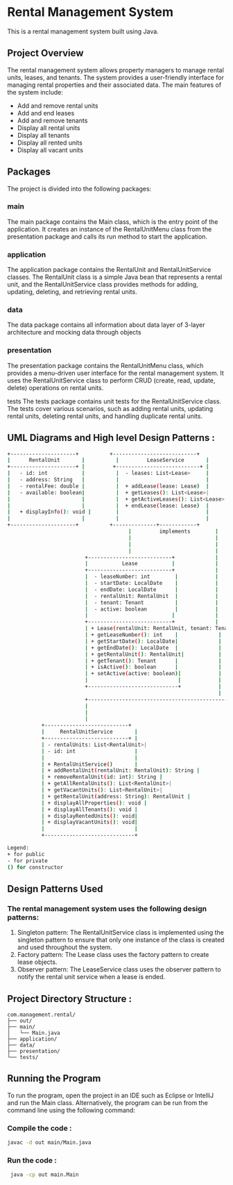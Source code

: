 # Rental Management System
This is a rental management system built using Java.

## Project Overview
The rental management system allows property managers to manage rental units, leases, and tenants. The system provides a user-friendly interface for managing rental properties and their associated data. The main features of the system include:

* Add and remove rental units
* Add and end leases
* Add and remove tenants
* Display all rental units
* Display all tenants
* Display all rented units
* Display all vacant units

## Packages
The project is divided into the following packages:

### main
The main package contains the Main class, which is the entry point of the application. It creates an instance of the RentalUnitMenu class from the presentation package and calls its run method to start the application.

### application
The application package contains the RentalUnit and RentalUnitService classes. The RentalUnit class is a simple Java bean that represents a rental unit, and the RentalUnitService class provides methods for adding, updating, deleting, and retrieving rental units.

### data
The data package contains all information about data layer of 3-layer architecture and mocking data through objects

### presentation
The presentation package contains the RentalUnitMenu class, which provides a menu-driven user interface for the rental management system. It uses the RentalUnitService class to perform CRUD (create, read, update, delete) operations on rental units.

tests
The tests package contains unit tests for the RentalUnitService class. The tests cover various scenarios, such as adding rental units, updating rental units, deleting rental units, and handling duplicate rental units.

## UML Diagrams and High level Design Patterns :
```bash
+---------------------+          +---------------------------+          +-------------------------+
|      RentalUnit       |          |         LeaseService       |          |        Tenant           |
+---------------------+ |         +---------------------------+ |        +-------------------------+
|   - id: int           |          |  - leases: List<Lease>     |          |  - name: String          |
|   - address: String   |          |                            |          |  - phone: String         |
|   - rentalFee: double |          |  + addLease(lease: Lease)  |          |  - email: String         |
|   - available: boolean|          |  + getLeases(): List<Lease>|          |  - occupation: String    |
|                       |          |  + getActiveLeases(): List<Lease>|    |  + Tenant(name, phone, email, occupation)|
|                       |          |  + endLease(lease: Lease)  |          |  + toString(): String    |
|   + displayInfo(): void |        |                            |          |                          |
|                       |          |                            |          |                          |
+---------------------+          +--------------+------------+          +-------------------------+
                                       |         implements        |
                                       |                           |
                                       |                           |
                                       |                           |
                         +---------------------------+             |
                         |           Lease           |             |
                         +---------------------------+             |
                         |  - leaseNumber: int        |            |
                         |  - startDate: LocalDate    |            |
                         |  - endDate: LocalDate      |            |
                         |  - rentalUnit: RentalUnit  |            |
                         |  - tenant: Tenant          |            |
                         |  - active: boolean         |            |
                         |                           |             |
                         +---------------------------+             |
                         | + Lease(rentalUnit: RentalUnit, tenant: Tenant, startDate: LocalDate, endDate: LocalDate)|
                         | + getLeaseNumber(): int    |             |
                         | + getStartDate(): LocalDate|             |
                         | + getEndDate(): LocalDate  |             |
                         | + getRentalUnit(): RentalUnit|           |
                         | + getTenant(): Tenant      |             |
                         | + isActive(): boolean      |             |
                         | + setActive(active: boolean)|            |
                         |                             |            |
                         +-----------------------------+            |
                                                                    |
                         +---------------------------------------------+
                         |
                         |
                         |
           +---------------------------+
           |     RentalUnitService       |
           +---------------------------+ |
           | - rentalUnits: List<RentalUnit>|
           | - id: int                   |
           |                             |
           | + RentalUnitService()       |
           | + addRentalUnit(rentalUnit: RentalUnit): String |
           | + removeRentalUnit(id: int): String |
           | + getAllRentalUnits(): List<RentalUnit>|
           | + getVacantUnits(): List<RentalUnit>|
           | + getRentalUnit(address: String): RentalUnit |
           | + displayAllProperties(): void |
           | + displayAllTenants(): void |
           | + displayRentedUnits(): void|
           | + displayVacantUnits(): void|
           |                             |
           +-----------------------------+

Legend:
+ for public
- for private
() for constructor

```

## Design Patterns Used
### The rental management system uses the following design patterns:

1. Singleton pattern: The RentalUnitService class is implemented using the singleton pattern to ensure that only one instance of the class is created and used throughout the system.
2. Factory pattern: The Lease class uses the factory pattern to create lease objects.
3. Observer pattern: The LeaseService class uses the observer pattern to notify the rental unit service when a lease is ended.
 
## Project Directory Structure : 
``` 
com.management.rental/
├── out/ 
├── main/
│   └── Main.java
├── application/
├── data/
├── presentation/
└── tests/ 
```

## Running the Program
To run the program, open the project in an IDE such as Eclipse or IntelliJ and run the Main class. Alternatively, the program can be run from the command line using the following command:

### Compile the code : 
```bash
javac -d out main/Main.java
```

### Run the code :
```bash
 java -cp out main.Main
```









